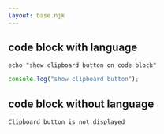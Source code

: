 ```yaml
---
layout: base.njk
---
```


## code block with language

```shell
echo "show clipboard button on code block"
```

```typescript
console.log("show clipboard button");
```

## code block without language

```
Clipboard button is not displayed
```
